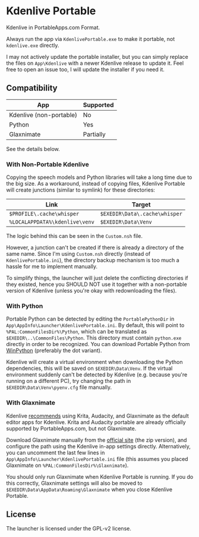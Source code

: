 # Kdenlive Portable

Kdenlive in PortableApps.com Format.

Always run the app via `KdenlivePortable.exe` to make it portable, not `kdenlive.exe` directly.

I may not actively update the portable installer, but you can simply replace the files on `App\Kdenlive` with a newer Kdenlive release to update it. Feel free to open an issue too, I will update the installer if you need it.

## Compatibility

|App|Supported|
|-|-|
|Kdenlive (non-portable)|No|
|Python|Yes|
|Glaxnimate|Partially|

See the details below.

### With Non-Portable Kdenlive

Copying the speech models and Python libraries will take a long time due to the big size. As a workaround, instead of copying files, Kdenlive Portable will create junctions (similar to symlink) for these directories:

|Link|Target|
|-|-|
|`$PROFILE\.cache\whisper`|`$EXEDIR\Data\.cache\whisper`|
|`%LOCALAPPDATA%\kdenlive\venv`|`$EXEDIR\Data\Venv`|

The logic behind this can be seen in the `Custom.nsh` file.

However, a junction can't be created if there is already a directory of the same name. Since I'm using `Custom.nsh` directly (instead of `KdenlivePortable.ini`), the directory backup mechanism is too much a hassle for me to implement manually.

To simplify things, the launcher will just delete the conflicting directories if they existed, hence you SHOULD NOT use it together with a non-portable version of Kdenlive (unless you're okay with redownloading the files).

### With Python

Portable Python can be detected by editing the `PortablePythonDir` in `App\AppInfo\Launcher\KdenlivePortable.ini`. By default, this will point to `%PAL:CommonFilesDir%\Python`, which can be translated as `$EXEDIR\..\CommonFiles\Python`. This directory must contain `python.exe` directly in order to be recognized. You can download Portable Python from [WinPython](https://winpython.github.io/) (preferably the dot variant).

Kdenlive will create a virtual environment when downloading the Python dependencies, this will be saved on `$EXEDIR\Data\Venv`. If the virtual environment suddenly can't be detected by Kdenlive (e.g. because you're running on a different PC), try changing the path in `$EXEDIR\Data\Venv\pyenv.cfg` file manually.

### With Glaxnimate

Kdenlive [recommends](https://docs.kdenlive.org/en/getting_started/configure_kdenlive/configuration_environment.html#default-apps) using Krita, Audacity, and Glaxnimate as the default editor apps for Kdenlive. Krita and Audacity portable are already officially supported by PortableApps.com, but not Glaxnimate.

Download Glaxnimate manually from the [official site](https://glaxnimate.mattbas.org/download/) (the zip version), and configure the path using the Kdenlive in-app settings directly. Alternatively, you can uncomment the last few lines in `App\AppInfo\Launcher\KdenlivePortable.ini` file (this assumes you placed Glaxnimate on `%PAL:CommonFilesDir%\Glaxnimate`).

You should only run Glaxnimate when Kdenlive Portable is running. If you do this correctly, Glaxnimate settings will also be moved to `$EXEDIR\Data\AppData\Roaming\Glaxnimate` when you close Kdenlive Portable.

## License

The launcher is licensed under the GPL-v2 license.
